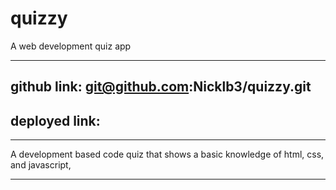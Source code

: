 # quizzy

A web development quiz app

---

## github link: git@github.com:Nicklb3/quizzy.git

## deployed link:

---

A development based code quiz that shows a basic knowledge of html, css, and javascript,

---
